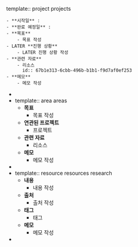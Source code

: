 template:: project
projects

	- **시작일** :
	- **완료 예정일** :
	- **목표**
		- 목표 작성
	- LATER **진행 상황**
		- LATER 진행 상황 작성
	- **관련 자료**
		- 리소스
		  id:: 67b1e313-6cbb-496b-b1b1-f9d7af0ef253
	- **메모**
		- 메모 작성
-
- template:: area
  areas
	- **목표**
		- 목표 작성
	- **연관된 프로젝트**
		- 프로젝트
	- **관련 자료**
		- 리소스
	- **메모**
		- 메모 작성
-
- template:: resource
  resources research
	- **내용**
		- 내용 작성
	- **출처**
		- 출처 작성
	- **태그**
		- 태그
	- **메모**
		- 메모 작성
-
